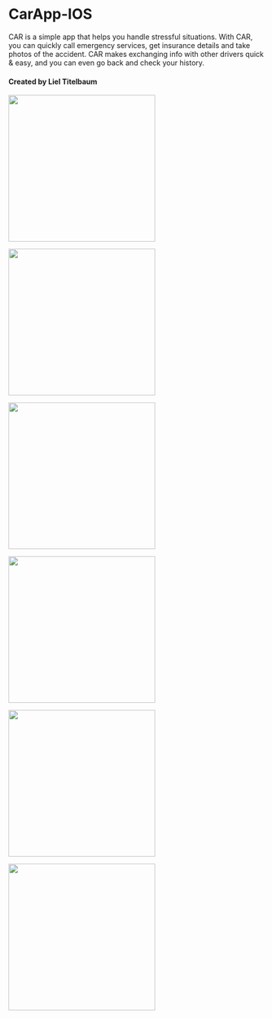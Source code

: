 # CarApp-IOS

CAR is a simple app that helps you handle stressful situations. With CAR, you can quickly call emergency services, get insurance details and take photos of the accident. CAR makes exchanging info with other drivers quick & easy, and you can even go back and check your history.

#### Created by Liel Titelbaum

<img src="https://github.com/lieltitelbaum/CarApp-IOS/blob/master/IMG_6073.PNG"
width="288">

<img src="https://github.com/lieltitelbaum/CarApp-IOS/blob/master/IMG_6067.PNG"
width="288">

<img src="https://github.com/lieltitelbaum/CarApp-IOS/blob/master/IMG_6068.PNG"
width="288">

<img src="https://github.com/lieltitelbaum/CarApp-IOS/blob/master/IMG_6070.PNG"
width="288">

<img src="https://github.com/lieltitelbaum/CarApp-IOS/blob/master/IMG_6071.PNG"
width="288">

<img src="https://github.com/lieltitelbaum/CarApp-IOS/blob/master/IMG_6069.PNG"
width="288">
